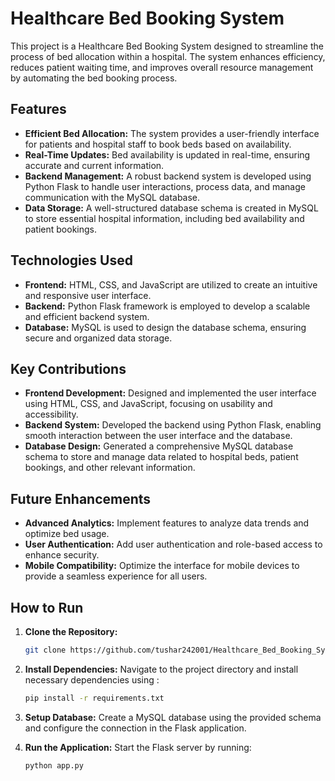 # Healthcare Bed Booking System

This project is a Healthcare Bed Booking System designed to streamline the process of bed allocation within a hospital. The system enhances efficiency, reduces patient waiting time, and improves overall resource management by automating the bed booking process.

## Features
- **Efficient Bed Allocation:** The system provides a user-friendly interface for patients and hospital staff to book beds based on availability.
- **Real-Time Updates:** Bed availability is updated in real-time, ensuring accurate and current information.
- **Backend Management:** A robust backend system is developed using Python Flask to handle user interactions, process data, and manage communication with the MySQL database.
- **Data Storage:** A well-structured database schema is created in MySQL to store essential hospital information, including bed availability and patient bookings.

## Technologies Used
- **Frontend:** HTML, CSS, and JavaScript are utilized to create an intuitive and responsive user interface.
- **Backend:** Python Flask framework is employed to develop a scalable and efficient backend system.
- **Database:** MySQL is used to design the database schema, ensuring secure and organized data storage.

## Key Contributions
- **Frontend Development:** Designed and implemented the user interface using HTML, CSS, and JavaScript, focusing on usability and accessibility.
- **Backend System:** Developed the backend using Python Flask, enabling smooth interaction between the user interface and the database.
- **Database Design:** Generated a comprehensive MySQL database schema to store and manage data related to hospital beds, patient bookings, and other relevant information.

## Future Enhancements
- **Advanced Analytics:** Implement features to analyze data trends and optimize bed usage.
- **User Authentication:** Add user authentication and role-based access to enhance security.
- **Mobile Compatibility:** Optimize the interface for mobile devices to provide a seamless experience for all users.

## How to Run
1. **Clone the Repository:** 
   ```bash
   git clone https://github.com/tushar242001/Healthcare_Bed_Booking_System.git

2. **Install Dependencies:**
   Navigate to the project directory and install necessary dependencies using :
    ```bash
    pip install -r requirements.txt
    
3. **Setup Database:**
   Create a MySQL database using the provided schema and configure the connection in the Flask application.
   
4. **Run the Application:**
   Start the Flask server by running:
   ```bash
   python app.py

    
